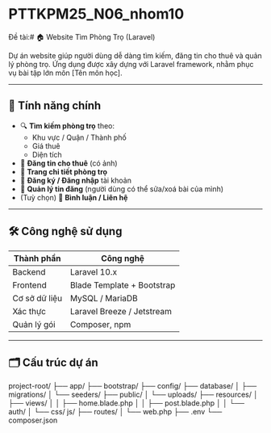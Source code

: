 # PTTKPM25_N06_nhom10
Đề tài:# 🏠 Website Tìm Phòng Trọ (Laravel)

Dự án website giúp người dùng dễ dàng tìm kiếm, đăng tin cho thuê và quản lý phòng trọ. Ứng dụng được xây dựng với Laravel framework, nhằm phục vụ bài tập lớn môn [Tên môn học].

---

## 🚀 Tính năng chính

- 🔍 **Tìm kiếm phòng trọ** theo:
  - Khu vực / Quận / Thành phố
  - Giá thuê
  - Diện tích
- 📝 **Đăng tin cho thuê** (có ảnh)
- 📄 **Trang chi tiết phòng trọ**
- 👤 **Đăng ký / Đăng nhập** tài khoản
- 🧰 **Quản lý tin đăng** (người dùng có thể sửa/xoá bài của mình)
- (Tuỳ chọn) 💬 **Bình luận / Liên hệ**

---

## 🛠️ Công nghệ sử dụng

| Thành phần | Công nghệ         |
|------------|-------------------|
| Backend    | Laravel 10.x       |
| Frontend   | Blade Template + Bootstrap |
| Cơ sở dữ liệu | MySQL / MariaDB    |
| Xác thực   | Laravel Breeze / Jetstream |
| Quản lý gói | Composer, npm       |

---

## 🗂️ Cấu trúc dự án

project-root/
├── app/
├── bootstrap/
├── config/
├── database/
│ ├── migrations/
│ └── seeders/
├── public/
│ └── uploads/
├── resources/
│ ├── views/
│ │ ├── home.blade.php
│ │ ├── post.blade.php
│ │ └── auth/
│ └── css/ js/
├── routes/
│ └── web.php
├── .env
└── composer.json



